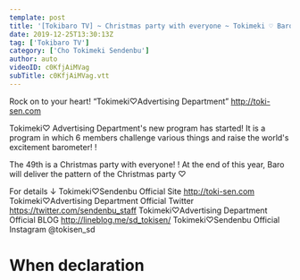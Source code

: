 ```yaml
---
template: post
title: '[Tokibaro TV] ~ Christmas party with everyone ~ Tokimeki ♡ Barometer rising TV ep49'
date: 2019-12-25T13:30:13Z
tag: ['Tokibaro TV']
category: ['Cho Tokimeki Sendenbu']
author: auto 
videoID: c0KfjAiMVag
subTitle: c0KfjAiMVag.vtt
---
```

Rock on to your heart! “Tokimeki♡Advertising Department” http://toki-sen.com

Tokimeki♡ Advertising Department's new program has started!
It is a program in which 6 members challenge various things and raise the world's excitement barometer! !

The 49th is a Christmas party with everyone! !
At the end of this year, Baro will deliver the pattern of the Christmas party ♡

For details ↓
Tokimeki♡Sendenbu Official Site
http://toki-sen.com
Tokimeki♡Advertising Department Official Twitter
https://twitter.com/sendenbu_staff
Tokimeki♡Advertising Department Official BLOG
http://lineblog.me/sd_tokisen/
Tokimeki♡Sendenbu Official
Instagram @tokisen_sd

# When declaration